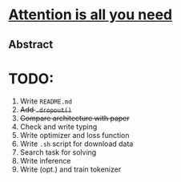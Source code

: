 # [Attention is all you need](https://arxiv.org/pdf/1706.03762.pdf)
## Abstract

# TODO:
1. Write `README.md`
2. ~~Add `.dropout()`~~
3. ~~Compare architecture with paper~~
4. Check and write typing
5. Write optimizer and loss function
6. Write `.sh` script for download data
7. Search task for solving
8. Write inference
9. Write (opt.) and train tokenizer